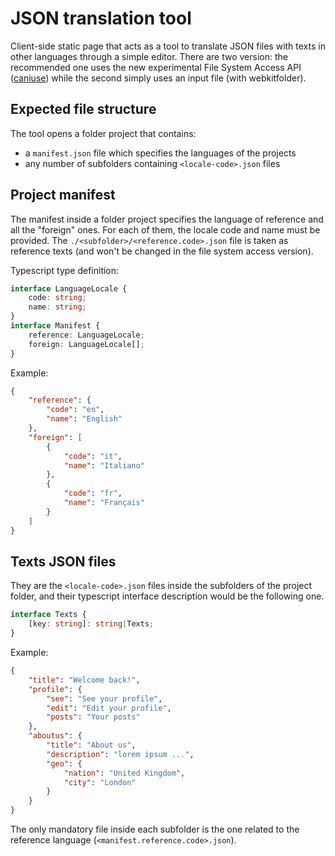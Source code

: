 # JSON translation tool

Client-side static page that acts as a tool to translate JSON files with texts in other languages through a simple editor. There are two version: the recommended one uses the new experimental File System Access API ([caniuse](https://caniuse.com/native-filesystem-api)) while the second simply uses an input file (with webkitfolder).

## Expected file structure

The tool opens a folder project that contains:

- a `manifest.json` file which specifies the languages of the projects
- any number of subfolders containing `<locale-code>.json` files

## Project manifest

The manifest inside a folder project specifies the language of reference and all the "foreign" ones. For each of them, the locale code and name must be provided. The `./<subfolder>/<reference.code>.json` file is taken as reference texts (and won't be changed in the file system access version).

Typescript type definition:

```ts
interface LanguageLocale {
    code: string;
    name: string;
}
interface Manifest {
    reference: LanguageLocale;
    foreign: LanguageLocale[];
}
```

Example:

```json
{
    "reference": {
        "code": "en",
        "name": "English"
    },
    "foreign": [
        {
            "code": "it",
            "name": "Italiano"
        },
        {
            "code": "fr",
            "name": "Français"
        }
    ]
}
```

## Texts JSON files

They are the `<locale-code>.json` files inside the subfolders of the project folder, and their typescript interface description would be the following one.

```ts
interface Texts {
    [key: string]: string|Texts;
} 
```

Example:

```json
{
    "title": "Welcome back!",
    "profile": {
        "see": "See your profile",
        "edit": "Edit your profile",
        "posts": "Your posts"
    },
    "aboutus": {
        "title": "About us",
        "description": "lorem ipsum ...",
        "geo": {
            "nation": "United Kingdom",
            "city": "London"
        }
    }
}
```

The only mandatory file inside each subfolder is the one related to the reference language (`<manifest.reference.code>.json`).
